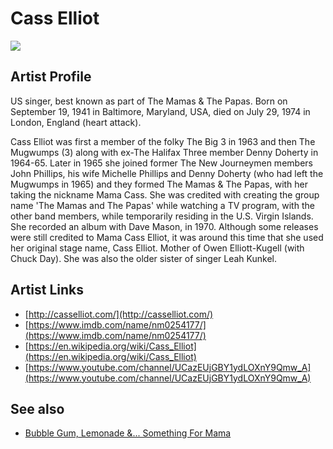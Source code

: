 # Cass Elliot

![](../../asssets/artists/Cass_Elliot.png)

## Artist Profile

US singer, best known as part of The Mamas &amp; The Papas.
Born on September 19, 1941 in Baltimore, Maryland, USA, died on July 29, 1974 in London, England (heart attack).

Cass Elliot was first a member of the folky The Big 3 in 1963 and then The Mugwumps (3) along with ex-The Halifax Three member Denny Doherty in 1964-65.
Later in 1965 she joined former The New Journeymen members John Phillips, his wife Michelle Phillips and Denny Doherty (who had left the Mugwumps in 1965) and they formed The Mamas &amp; The Papas, with her taking the nickname Mama Cass.
She was credited with creating the group name 'The Mamas and The Papas' while watching a TV program, with the other band members, while temporarily residing in the U.S. Virgin Islands.
She recorded an album with Dave Mason, in 1970.
Although some releases were still credited to Mama Cass Elliot, it was around this time that she used her original stage name, Cass Elliot.
Mother of Owen Elliott-Kugell (with Chuck Day). She was also the older sister of singer Leah Kunkel.

## Artist Links

- [http://casselliot.com/](http://casselliot.com/)
- [https://www.imdb.com/name/nm0254177/](https://www.imdb.com/name/nm0254177/)
- [https://en.wikipedia.org/wiki/Cass_Elliot](https://en.wikipedia.org/wiki/Cass_Elliot)
- [https://www.youtube.com/channel/UCazEUjGBY1ydLOXnY9Qmw_A](https://www.youtube.com/channel/UCazEUjGBY1ydLOXnY9Qmw_A)


## See also

- [Bubble Gum, Lemonade &... Something For Mama](Cass_Elliot-Bubble_Gum__Lemonade_and_Something_For_Mama.md)
